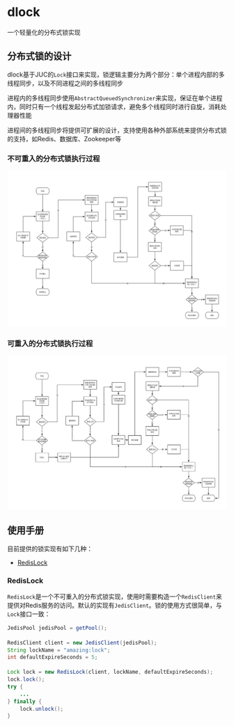 # dlock

一个轻量化的分布式锁实现

## 分布式锁的设计
dlock基于JUC的`Lock`接口来实现，锁逻辑主要分为两个部分：单个进程内部的多线程同步，以及不同进程之间的多线程同步

进程内的多线程同步使用`AbstractQueuedSynchronizer`来实现，保证在单个进程内，同时只有一个线程发起分布式加锁请求，避免多个线程同时进行自旋，消耗处理器性能

进程间的多线程同步将提供可扩展的设计，支持使用各种外部系统来提供分布式锁的支持，如Redis、数据库、Zookeeper等

### 不可重入的分布式锁执行过程

![不可重入分布式锁执行流程](docs/不可重入的分布式锁执行流程.png)

### 可重入的分布式锁执行过程

![可重入分布式锁执行流程](docs/可重入的分布式锁执行流程.png)

## 使用手册

目前提供的锁实现有如下几种：

- [RedisLock](#redislock)

### RedisLock

`RedisLock`是一个不可重入的分布式锁实现，使用时需要构造一个`RedisClient`来提供对Redis服务的访问。默认的实现有`JedisClient`。锁的使用方式很简单，与`Lock`接口一致：

```Java
JedisPool jedisPool = getPool();

RedisClient client = new JedisClient(jedisPool);
String lockName = "amazing:lock";
int defaultExpireSeconds = 5;

Lock lock = new RedisLock(client, lockName, defaultExpireSeconds);
lock.lock();
try {
    ...
} finally {
    lock.unlock();
}
```
